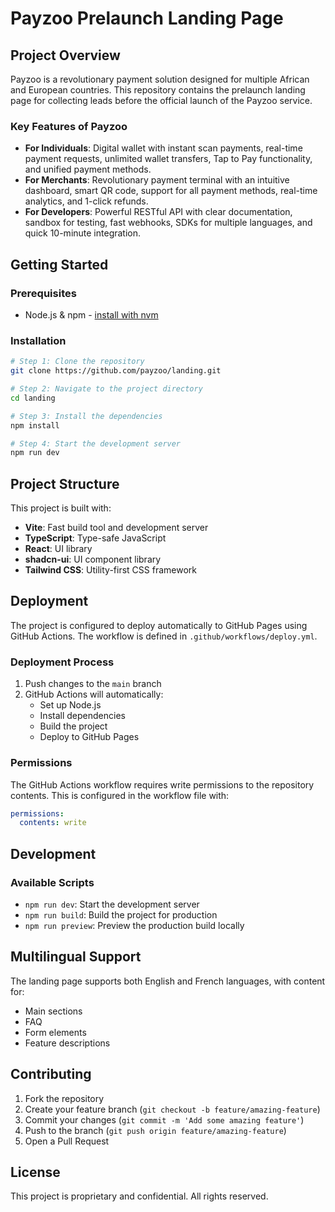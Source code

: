 # Payzoo Prelaunch Landing Page

## Project Overview

Payzoo is a revolutionary payment solution designed for multiple African and European countries. This repository contains the prelaunch landing page for collecting leads before the official launch of the Payzoo service.

### Key Features of Payzoo

- **For Individuals**: Digital wallet with instant scan payments, real-time payment requests, unlimited wallet transfers, Tap to Pay functionality, and unified payment methods.
- **For Merchants**: Revolutionary payment terminal with an intuitive dashboard, smart QR code, support for all payment methods, real-time analytics, and 1-click refunds.
- **For Developers**: Powerful RESTful API with clear documentation, sandbox for testing, fast webhooks, SDKs for multiple languages, and quick 10-minute integration.

## Getting Started

### Prerequisites

- Node.js & npm - [install with nvm](https://github.com/nvm-sh/nvm#installing-and-updating)

### Installation

```sh
# Step 1: Clone the repository
git clone https://github.com/payzoo/landing.git

# Step 2: Navigate to the project directory
cd landing

# Step 3: Install the dependencies
npm install

# Step 4: Start the development server
npm run dev
```

## Project Structure

This project is built with:

- **Vite**: Fast build tool and development server
- **TypeScript**: Type-safe JavaScript
- **React**: UI library
- **shadcn-ui**: UI component library
- **Tailwind CSS**: Utility-first CSS framework

## Deployment

The project is configured to deploy automatically to GitHub Pages using GitHub Actions. The workflow is defined in `.github/workflows/deploy.yml`.

### Deployment Process

1. Push changes to the `main` branch
2. GitHub Actions will automatically:
   - Set up Node.js
   - Install dependencies
   - Build the project
   - Deploy to GitHub Pages

### Permissions

The GitHub Actions workflow requires write permissions to the repository contents. This is configured in the workflow file with:

```yaml
permissions:
  contents: write
```

## Development

### Available Scripts

- `npm run dev`: Start the development server
- `npm run build`: Build the project for production
- `npm run preview`: Preview the production build locally

## Multilingual Support

The landing page supports both English and French languages, with content for:

- Main sections
- FAQ
- Form elements
- Feature descriptions

## Contributing

1. Fork the repository
2. Create your feature branch (`git checkout -b feature/amazing-feature`)
3. Commit your changes (`git commit -m 'Add some amazing feature'`)
4. Push to the branch (`git push origin feature/amazing-feature`)
5. Open a Pull Request

## License

This project is proprietary and confidential. All rights reserved.
